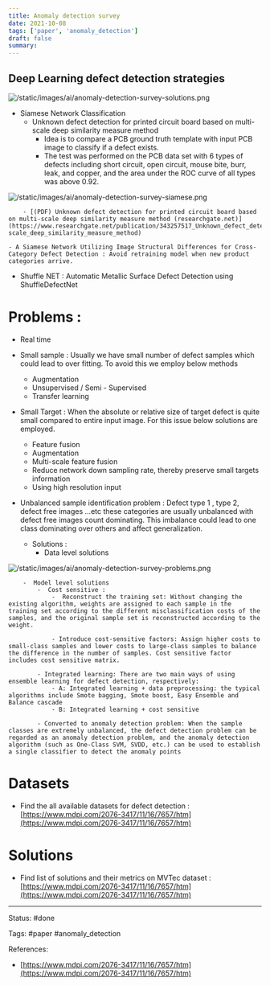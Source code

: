 ```yaml
---
title: Anomaly detection survey
date: 2021-10-08
tags: ['paper', 'anomaly_detection']
draft: false
summary: 
---
```

## Deep Learning defect detection strategies 


![/static/images/ai/anomaly-detection-survey-solutions.png](/static/images/ai/anomaly-detection-survey-solutions.png)


- Siamese Network Classification 
	-  Unknown defect detection for printed circuit board based on multi-scale deep similarity measure method
		- Idea is to compare a PCB ground truth template with input PCB image to classify if a defect exists. 
		- The test was performed on the PCB data set with 6 types of defects including short circuit, open circuit, mouse bite, burr, leak, and copper, and the area under the ROC curve of all types was above 0.92.

		
![/static/images/ai/anomaly-detection-survey-siamese.png](/static/images/ai/anomaly-detection-survey-siamese.png)


		- [(PDF) Unknown defect detection for printed circuit board based on multi-scale deep similarity measure method (researchgate.net)](https://www.researchgate.net/publication/343257517_Unknown_defect_detection_for_printed_circuit_board_based_on_multi-scale_deep_similarity_measure_method)

	- A Siamese Network Utilizing Image Structural Differences for Cross-Category Defect Detection : Avoid retraining model when new product categories arrive. 


- Shuffle NET : Automatic Metallic Surface Defect Detection using ShuffleDefectNet


# Problems :
- Real time 

- Small sample : Usually we have small number of defect samples which could lead to over fitting. To avoid this we employ below methods
	- Augmentation
	- Unsupervised / Semi - Supervised 
	- Transfer learning 

- Small Target : When the absolute or relative size of target defect is quite small compared to entire input image. For this issue below solutions are employed. 
	- Feature fusion 
	- Augmentation
	- Multi-scale feature fusion 
	- Reduce network down sampling rate, thereby preserve small targets information
	- Using high resolution input 

- Unbalanced sample identification problem :  Defect type 1 , type 2, defect free images ...etc these categories are usually unbalanced with defect free images count dominating. This imbalance could lead to one class dominating over others and affect generalization.
	- Solutions : 
		- Data level solutions 
		
		 
![/static/images/ai/anomaly-detection-survey-problems.png](/static/images/ai/anomaly-detection-survey-problems.png)

		
		-  Model level solutions 
			-  Cost sensitive : 
				-  Reconstruct the training set: Without changing the existing algorithm, weights are assigned to each sample in the training set according to the different misclassification costs of the samples, and the original sample set is reconstructed according to the weight.

				- Introduce cost-sensitive factors: Assign higher costs to small-class samples and lower costs to large-class samples to balance the difference in the number of samples. Cost sensitive factor includes cost sensitive matrix.
	
			- Integrated learning: There are two main ways of using ensemble learning for defect detection, respectively: 
				- A: Integrated learning + data preprocessing: the typical algorithms include Smote bagging, Smote boost, Easy Ensemble and Balance cascade
				- B: Integrated learning + cost sensitive
			
			- Converted to anomaly detection problem: When the sample classes are extremely unbalanced, the defect detection problem can be regarded as an anomaly detection problem, and the anomaly detection algorithm (such as One-Class SVM, SVDD, etc.) can be used to establish a single classifier to detect the anomaly points 

# Datasets 
- Find the all available datasets for defect detection : [https://www.mdpi.com/2076-3417/11/16/7657/htm](https://www.mdpi.com/2076-3417/11/16/7657/htm)

# Solutions 
- Find list of solutions and their metrics on MVTec dataset :  [https://www.mdpi.com/2076-3417/11/16/7657/htm](https://www.mdpi.com/2076-3417/11/16/7657/htm)


---
Status: #done

Tags: #paper #anomaly_detection 

References: 
- [https://www.mdpi.com/2076-3417/11/16/7657/htm](https://www.mdpi.com/2076-3417/11/16/7657/htm)



